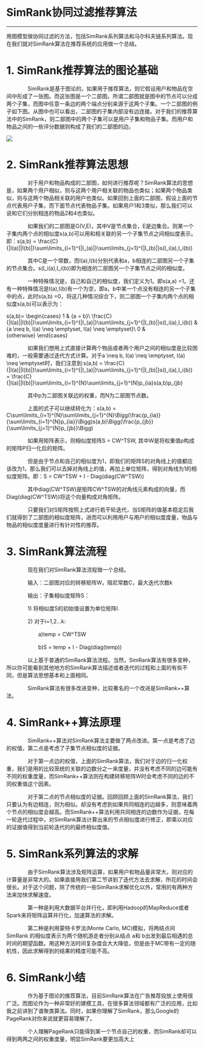 # SimRank协同过滤推荐算法

---

用图模型做协同过滤的方法，包括SimRank系列算法和马尔科夫链系列算法。现在我们就对SimRank算法在推荐系统的应用做一个总结。

# 1. SimRank推荐算法的图论基础

　　　　SimRank是基于图论的，如果用于推荐算法，则它假设用户和物品在空间中形成了一张图。而这张图是一个二部图。所谓二部图就是图中的节点可以分成两个子集，而图中任意一条边的两个端点分别来源于这两个子集。一个二部图的例子如下图。从图中也可以看出，二部图的子集内部没有边连接。对于我们的推荐算法中的SimRank，则二部图中的两个子集可以是用户子集和物品子集。而用户和物品之间的一些评分数据则构成了我们的二部图的边。

![](http://images2015.cnblogs.com/blog/1042406/201702/1042406-20170203143719214-369021408.jpg)

# 2. SimRank推荐算法思想

　　　　对于用户和物品构成的二部图，如何进行推荐呢？SimRank算法的思想是，如果两个用户相似，则与这两个用户相关联的物品也类似；如果两个物品类似，则与这两个物品相关联的用户也类似。如果回到上面的二部图，假设上面的节点代表用户子集，而下面节点代表物品子集。如果用户1和3类似，那么我们可以说和它们分别相连的物品2和4也类似。

　　　　如果我们的二部图是G\(V,E\)，其中V是节点集合，E是边集合。则某一个子集内两个点的相似度s\(a,b\)可以用和相关联的另一个子集节点之间相似度表示。即：s\(a,b\) = \frac{C}{\|I\(a\)\|\|I\(b\)\|}\sum\limits\_{i=1}^{\|I\_\(a\)\|}\sum\limits\_{j=1}^{\|I\_\(b\)\|}s\(I\_i\(a\),I\_i\(b\)\)

　　　　其中C是一个常数，而I\(a\),I\(b\)分别代表和a，b相连的二部图另一个子集的节点集合。s\(I\_i\(a\),I\_i\(b\)\)即为相连的二部图另一个子集节点之间的相似度。

　　　　一种特殊情况是，自己和自己的相似度，我们定义为1。即s\(a,a\) =1。还有一种特殊情况是I\(a\),I\(b\)有一个为空，即a，b中某一个点没有相连的另一个子集中的点，此时s\(a,b\) =0，将这几种情况综合下，则二部图一个子集内两个点的相似度s\(a,b\)可以表示为：

s\(a,b\)= \begin{cases} 1 & {a = b}\\ \frac{C}{\|I\(a\)\|\|I\(b\)\|}\sum\limits\_{i=1}^{\|I\_\(a\)\|}\sum\limits\_{j=1}^{\|I\_\(b\)\|}s\(I\_i\(a\),I\_i\(b\)\) & {a \neq b, I\(a\) \neq \emptyset, I\(a\) \neq \emptyset}\\ 0 & {otherwise} \end{cases}

　　　　如果我们想用上式直接计算两个物品或者两个用户之间的相似度是比较困难的，一般需要通过迭代方式计算。对于a \neq b, I\(a\) \neq \emptyset, I\(a\) \neq \emptyset时，我们注意到:s\(a,b\) = \frac{C}{\|I\(a\)\|\|I\(b\)\|}\sum\limits\_{i=1}^{\|I\_\(a\)\|}\sum\limits\_{j=1}^{\|I\_\(b\)\|}s\(I\_i\(a\),I\_i\(b\)\) = \frac{C}{\|I\(a\)\|\|I\(b\)\|}\sum\limits\_{i=1}^{N}\sum\limits\_{j=1}^{N}p\_{ia}s\(a,b\)p\_{jb}

　　　　其中p为二部图关联边的权重，而N为二部图节点数。

　　　　上面的式子可以继续转化为：s\(a,b\) = C\sum\limits\_{i=1}^{N}\sum\limits\_{j=1}^{N}\Bigg\(\frac{p\_{ia}}{\sum\limits\_{i=1}^{N}p\_{ia}}\Bigg\)s\(a,b\)\Bigg\(\frac{p\_{jb}}{\sum\limits\_{j=1}^{N}p\_{jb}}\Bigg\)

　　　　如果用矩阵表示，则相似度矩阵S = CW^TSW, 其中W是将权重值p构成的矩阵P归一化后的矩阵。

　　　　但是由于节点和自己的相似度为1，即我们的矩阵S的对角线上的值都应该改为1，那么我们可以去掉对角线上的值，再加上单位矩阵，得到对角线为1的相似度矩阵。即：S = CW^TSW + I - Diag\(diag\(CW^TSW\)\)

　　　　其中diag\(CW^TSW\)是矩阵CW^TSW的对角线元素构成的向量，而Diag\(diag\(CW^TSW\)\)将这个向量构成对角矩阵。

　　　　只要我们对S矩阵按照上式进行若干轮迭代，当S矩阵的值基本稳定后我们就得到了二部图的相似度矩阵，进而可以利用用户与用户的相似度度量，物品与物品的相似度度量进行有针对性的推荐。

# 3. SimRank算法流程

　　　　现在我们对SimRank算法流程做一个总结。

　　　　输入：二部图对应的转移矩阵W，阻尼常数C，最大迭代次数k

　　　　输出：子集相似度矩阵S：

　　　　1\) 将相似度S的初始值设置为单位矩阵I.

　　　　2\) 对于i=1,2...k:

　　　　　　a\)temp = CW^TSW

　　　　　　b\)S = temp + I - Diag\(diag\(temp\)\)

　　　　以上基于普通的SimRank算法流程。当然，SimRank算法有很多变种，所以你可能看到其他地方的SimRank算法描述或者迭代的过程和上面的有些不同，但是算法思想基本和上面相同。

　　　　SimRank算法有很多改进变种，比较著名的一个改进是SimRank++算法。

# 4. SimRank++算法原理

　　　　SimRank++算法对SimRank算法主要做了两点改进。第一点是考虑了边的权值，第二点是考虑了子集节点相似度的证据。

　　　　对于第一点边的权值，上面的SimRank算法，我们对于边的归一化权重，我们是用的比较笼统的关联的边数分之一来度量，并没有考虑不同的边可能有不同的权重度量，而SimRank++算法则在构建转移矩阵W时会考虑不同的边的不同权重值这个因素。

　　　　对于第二点的节点相似度的证据。回顾回顾上面的SimRank算法，我们只要认为有边相连，则为相似。却没有考虑到如果共同相连的边越多，则意味着两个节点的相似度会越高。而SimRank++算法利用共同相连的边数作为证据，在每一轮迭代过程中，对SimRank算法计算出来的节点相似度进行修正，即乘以对应的证据值得到当前轮迭代的的最终相似度值。

# 5. SimRank系列算法的求解

　　　　由于SimRank算法涉及矩阵运算，如果用户和物品量非常大，则对应的计算量是非常大的。如果直接用我们第二节讲到了迭代方法去求解，所花的时间会很长。对于这个问题，除了传统的一些SimRank求解优化以外，常用的有两种方法来加快求解速度。

　　　　第一种是利用大数据平台并行化，即利用Hadoop的MapReduce或者Spark来将矩阵运算并行化，加速算法的求解。

　　　　第二种是利用蒙特卡罗法\(Monte Carlo, MC\)模拟，将两结点间 SimRank 的相似度表示为两个随机游走者分别从结点 a和 b出发到最后相遇的总时间的期望函数。用这种方法时间复杂度会大大降低，但是由于MC带有一定的随机性，因此求解得到的结果的精度可能不高。

# 6. SimRank小结

　　　　作为基于图论的推荐算法，目前SimRank算法在广告推荐投放上使用很广泛。而图论作为一种非常好的建模工具，在很多算法领域都有广泛的应用，比如我之前讲到了谱聚类算法。同时，如果你理解了SimRank，那么Google的PageRank对你来说就更容易理解了。

　　　　个人理解PageRank只能得到某一个节点自己的权重，而SimRank却可以得到两两之间的权重度量，明显SimRank要更加高大上


